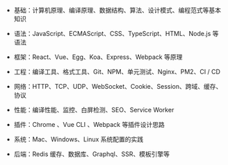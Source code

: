
- 基础：计算机原理、编译原理、数据结构、算法、设计模式、编程范式等基本知识
    
- 语法：JavaScript、ECMAScript、CSS、TypeScript、HTML、Node.js 等语法
    
- 框架：React、Vue、Egg、Koa、Express、Webpack 等原理
    
- 工程：编译工具、格式工具、Git、NPM、单元测试、Nginx、PM2、CI / CD 
    
- 网络：HTTP、TCP、UDP、WebSocket、Cookie、Session、跨域、缓存、协议
    
- 性能：编译性能、监控、白屏检测、SEO、Service Worker 
    
- 插件：Chrome 、Vue CLI 、Webpack 等插件设计思路
    
- 系统：Mac、Windows、Linux 系统配置的实践
    
- 后端：Redis 缓存、数据库、Graphql、SSR、模板引擎等